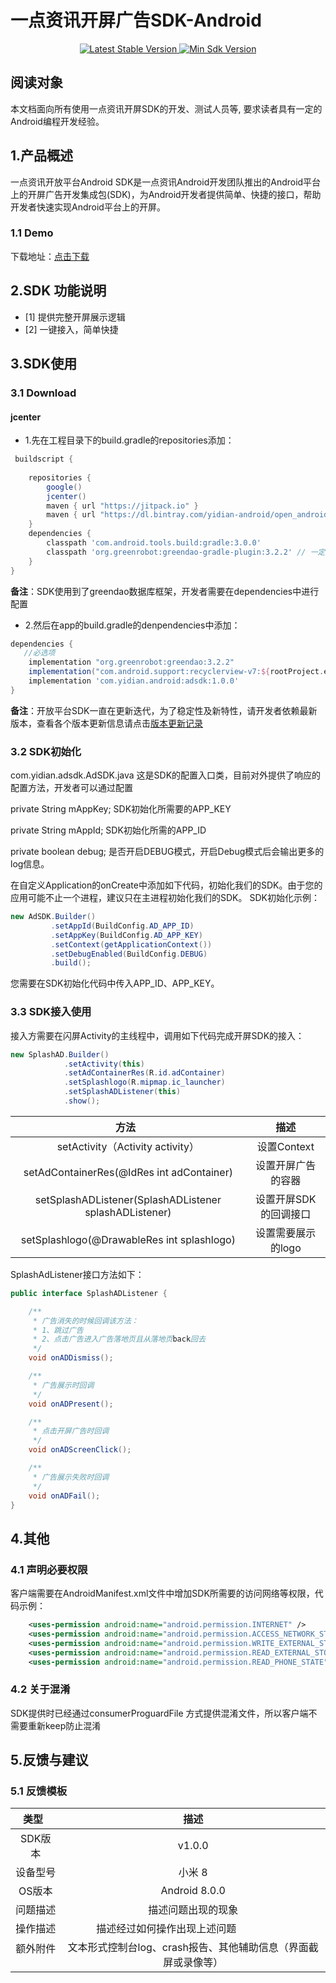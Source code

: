 # 一点资讯开屏广告SDK-Android

<p align="center">
   <a href="https://jcenter.bintray.com/com/yidian/android/adsdk/1.0.0/">
    <img src="https://img.shields.io/badge/Jcenter-v1.0.0-brightgreen.svg?style=flat-square" alt="Latest Stable Version" />

  </a>
  <a href="https://developer.android.com/about/versions/android-4.1.html">
    <img src="https://img.shields.io/badge/API-16%2B-blue.svg?style=flat-square" alt="Min Sdk Version" />
  </a>
</p>



## 阅读对象
本文档面向所有使用一点资讯开屏SDK的开发、测试人员等, 要求读者具有一定的Android编程开发经验。

## 1.产品概述

一点资讯开放平台Android SDK是一点资讯Android开发团队推出的Android平台上的开屏广告开发集成包(SDK)，为Android开发者提供简单、快捷的接口，帮助开发者快速实现Android平台上的开屏。

### 1.1 Demo
下载地址：[点击下载](https://download.yidianzixun.com/android/adsdk-demo1.0.0_85cd28b.apk)


## 2.SDK 功能说明

- [1] 提供完整开屏展示逻辑
- [2] 一键接入，简单快捷

## 3.SDK使用

### 3.1 Download

#### jcenter
* 1.先在工程目录下的build.gradle的repositories添加：

``` gradle
 buildscript {
    
    repositories {
        google()
        jcenter()
        maven { url "https://jitpack.io" }
        maven { url "https://dl.bintray.com/yidian-android/open_android_sdk/" }
    }
    dependencies {
        classpath 'com.android.tools.build:gradle:3.0.0'
        classpath 'org.greenrobot:greendao-gradle-plugin:3.2.2' // 一定要添加，greendao使用
    }
}
```

**备注**：SDK使用到了greendao数据库框架，开发者需要在dependencies中进行配置

* 2.然后在app的build.gradle的denpendencies中添加：


``` gradle
dependencies {
   //必选项
    implementation "org.greenrobot:greendao:3.2.2"
    implementation("com.android.support:recyclerview-v7:${rootProject.ext.supportVersion}")
    implementation 'com.yidian.android:adsdk:1.0.0'
}
```
**备注**：开放平台SDK一直在更新迭代，为了稳定性及新特性，请开发者依赖最新版本，查看各个版本更新信息请点击[版本更新记录](https://github.com/yidianzixun/YdSplashADSDK_Android/releases)

### 3.2 SDK初始化
com.yidian.adsdk.AdSDK.java 这是SDK的配置入口类，目前对外提供了响应的配置方法，开发者可以通过配置

private String mAppKey;
SDK初始化所需要的APP_KEY

private String mAppId;
SDK初始化所需的APP_ID

private boolean debug;
是否开启DEBUG模式，开启Debug模式后会输出更多的log信息。

在自定义Application的onCreate中添加如下代码，初始化我们的SDK。由于您的应用可能不止一个进程，建议只在主进程初始化我们的SDK。
SDK初始化示例：

``` java
new AdSDK.Builder()
         .setAppId(BuildConfig.AD_APP_ID)
         .setAppKey(BuildConfig.AD_APP_KEY)
         .setContext(getApplicationContext())
         .setDebugEnabled(BuildConfig.DEBUG)
         .build();
```
您需要在SDK初始化代码中传入APP_ID、APP_KEY。

### 3.3 SDK接入使用

接入方需要在闪屏Activity的主线程中，调用如下代码完成开屏SDK的接入：

``` java
new SplashAD.Builder()
            .setActivity(this)
            .setAdContainerRes(R.id.adContainer)
            .setSplashlogo(R.mipmap.ic_launcher)
            .setSplashADListener(this)
            .show();

```

| 方法    | 描述|
| :---: | :---:| 
| setActivity（Activity activity） | 设置Context|
| setAdContainerRes(@IdRes int adContainer)  | 设置开屏广告的容器 |
| setSplashADListener(SplashADListener splashADListener)  | 设置开屏SDK的回调接口 |
| setSplashlogo(@DrawableRes int splashlogo) | 设置需要展示的logo  |

SplashAdListener接口方法如下：

``` java
public interface SplashADListener {

    /**
     * 广告消失的时候回调该方法：
     * 1、跳过广告
     * 2、点击广告进入广告落地页且从落地页back回去
     */
    void onADDismiss();

    /**
     * 广告展示时回调
     */
    void onADPresent();

    /**
     * 点击开屏广告时回调
     */
    void onADScreenClick();

    /**
     * 广告展示失败时回调
     */
    void onADFail();
}
```



## 4.其他
### 4.1 声明必要权限
客户端需要在AndroidManifest.xml文件中增加SDK所需要的访问网络等权限，代码示例：

``` xml
    <uses-permission android:name="android.permission.INTERNET" />
    <uses-permission android:name="android.permission.ACCESS_NETWORK_STATE" />
    <uses-permission android:name="android.permission.WRITE_EXTERNAL_STORAGE" />
    <uses-permission android:name="android.permission.READ_EXTERNAL_STORAGE" />
    <uses-permission android:name="android.permission.READ_PHONE_STATE" />
```

### 4.2 关于混淆

SDK提供时已经通过consumerProguardFile 方式提供混淆文件，所以客户端不需要重新keep防止混淆

## 5.反馈与建议
### 5.1 反馈模板  

| 类型    | 描述|
| :---: | :---:| 
| SDK版本 | v1.0.0|
| 设备型号  | 小米 8  |
| OS版本  | Android 8.0.0 |
| 问题描述  | 描述问题出现的现象  |
| 操作描述  | 描述经过如何操作出现上述问题                     |
| 额外附件   | 文本形式控制台log、crash报告、其他辅助信息（界面截屏或录像等） |
